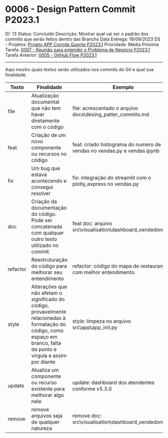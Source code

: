 # 0006 - Design Pattern Commit P2023.1

ID: 13
Status: Concluído
Descrição: Mostrar qual vai ser o padrão dos commits que serão feitos dentro das Branchs
Data Entrega: 19/09/2023
DS - Projetos: [Projeto APP Comida Quente P2023.1](https://www.notion.so/Projeto-APP-Comida-Quente-P2023-1-6ccc249b1b134bf08eb5dfd40692e4dc?pvs=21)
Prioridade: Média
Próxima Tarefa: [0007 - Reunião para entender o Problema de Negócio P2023.1](https://www.notion.so/0007-Reuni-o-para-entender-o-Problema-de-Neg-cio-P2023-1-c3521905eb224fb68330181b964d323b?pvs=21)
Tarefa Anterior: [0005 - GitHub Flow P2023.1](https://www.notion.so/0005-GitHub-Flow-P2023-1-66aedca813814f1c87fc5798ce8ba3cb?pvs=21)

-----------------------------------------
Aqui mostro quais textos serão utilizados nos commits do Git e qual sua finalidade.

| Texto | Finalidade | Exemplo |
| --- | --- | --- |
| file | Atualização documental que não tem haver diretamente com o código | file: acrescentado o arquivo docs\desing_patter_commits.md |
| feat | Criação de um novo componente ou recursos no código | feat: criado histograma do numero de vendas no vendas.py e vendas.ipynb |
| fix | Um bug que estava acontecendo e consegui resolver | fix: integração do streamlit com o plotly_express no vendas.py |
| doc | Criação da documentação do código. Pode ser concatenada com qualquer outro texto utilizado no commit. | feat doc: arquivo src\visualisation\dashboard_vendedores.py |
| refactor | Reestruturação do código para melhorar seu entendimento | refactor: código do mapa de restaurantes com melhor entendimento. |
| style | Alterações que não afetam o significado do código, provavelmente relacionadas à formatação do código, como espaço em branco, falta de ponto e vírgula e assim por diante | style: limpeza no arquivo src\app\app_init.py |
| update | Atualiza um componente ou recurso existente para melhorar algo nele | update: dashboard dos atendentes conforme v5.3.0 |
| remove | remove arquivos seja de qualquer natureza | remove doc: src\visualisation\dashboard_vendedores.py